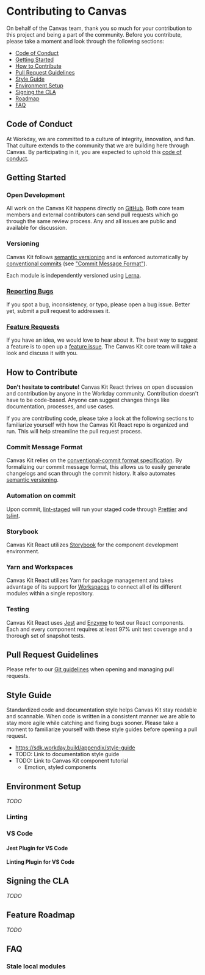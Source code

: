 # Contributing to Canvas

On behalf of the Canvas team, thank you so much for your contribution to this project and being a
part of the community. Before you contribute, please take a moment and look through the following
sections:

- [Code of Conduct](code-of-conduct)
- [Getting Started](getting-started)
- [How to Contribute](how-to-contribute)
- [Pull Request Guidelines](pull-request-guidelines)
- [Style Guide](style-guide)
- [Environment Setup](feature-roadmap)
- [Signing the CLA](signing-the-cla)
- [Roadmap](feature-roadmap)
- [FAQ](faq)

## Code of Conduct

At Workday, we are committed to a culture of integrity, innovation, and fun. That culture extends to
the community that we are building here through Canvas. By participating in it, you are expected to
uphold this [code of conduct](./CODE_OF_CONDUCT.md).

## Getting Started

### Open Development

All work on the Canvas Kit happens directly on
[GitHub](https://ghe.megaleo.com/design/canvas-kit-react). Both core team members and external
contributors can send pull requests which go through the same review process. Any and all issues are
public and available for discussion.

### Versioning

Canvas Kit follows [semantic versioning](http://semver.org/) and is enforced automatically by
[conventional commits](https://www.conventionalcommits.org/) (see
["Commit Message Format"](commit-message-format)).

Each module is independently versioned using [Lerna](https://github.com/lerna/lerna).

### [Reporting Bugs](https://ghe.megaleo.com/design/canvas-kit-react/issues/new?labels=bug&template=bug.md)

If you spot a bug, inconsistency, or typo, please open a bug issue. Better yet, submit a pull
request to addresses it.

### [Feature Requests](https://ghe.megaleo.com/design/canvas-kit-react/issues/new?labels=feature&template=feature.md)

If you have an idea, we would love to hear about it. The best way to suggest a feature is to open up
a
[feature issue](https://ghe.megaleo.com/design/canvas-kit-react/issues/new?labels=feature&template=feature.md).
The Canvas Kit core team will take a look and discuss it with you.

## How to Contribute

**Don't hesitate to contribute!** Canvas Kit React thrives on open discussion and contribution by
anyone in the Workday community. Contribution doesn't have to be code-based. Anyone can suggest
changes things like documentation, processes, and use cases.

If you are contributing code, please take a look at the following sections to familiarize yourself
with how the Canvas Kit React repo is organized and run. This will help streamline the pull request
process.

### Commit Message Format

Canvas Kit relies on the
[conventional-commit format specification](https://www.conventionalcommits.org/en/v1.0.0-beta.2/#specification).
By formalizing our commit message format, this allows us to easily generate changelogs and scan
through the commit history. It also automates [semantic versioning](http://semver.org/).

### Automation on commit

Upon commit, [lint-staged](https://github.com/okonet/lint-staged) will run your staged code through
[Prettier](https://prettier.io) and [tslint](https://palantir.github.io/tslint/).

### Storybook

Canvas Kit React utilizes [Storybook](https://storybook.js.org/) for the component development
environment.

### Yarn and Workspaces

Canvas Kit React utilizes Yarn for package management and takes advantage of its support for
[Workspaces](https://yarnpkg.com/lang/en/docs/workspaces/) to connect all of its different modules
within a single repository.

### Testing

Canvas Kit React uses [Jest](https://jestjs.io/) and [Enzyme](https://airbnb.io/enzyme/) to test our
React components. Each and every component requires at least 97% unit test coverage and a thorough
set of snapshot tests.

## Pull Request Guidelines

Please refer to our [Git guidelines](https://ghe.megaleo.com/design/styleguide/tree/master/git) when
opening and managing pull requests.

## Style Guide

Standardized code and documentation style helps Canvas Kit stay readable and scannable. When code is
written in a consistent manner we are able to stay more agile while catching and fixing bugs sooner.
Please take a moment to familiarize yourself with these style guides before opening a pull request.

- https://sdk.workday.build/appendix/style-guide
- TODO: Link to documentation style guide
- TODO: Link to Canvas Kit component tutorial
  - Emotion, styled components

## Environment Setup

_TODO_

### Linting

### VS Code

#### Jest Plugin for VS Code

#### Linting Plugin for VS Code

## Signing the CLA

_TODO_

## Feature Roadmap

_TODO_

## FAQ

### Stale local modules
